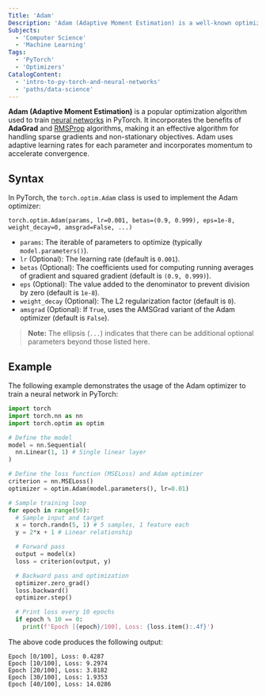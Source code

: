 ```yaml
---
Title: 'Adam'
Description: 'Adam (Adaptive Moment Estimation) is a well-known optimization algorithm used to train neural networks in PyTorch.'
Subjects:
  - 'Computer Science'
  - 'Machine Learning'
Tags:
  - 'PyTorch'
  - 'Optimizers'
CatalogContent:
  - 'intro-to-py-torch-and-neural-networks'
  - 'paths/data-science'
---
```


**Adam (Adaptive Moment Estimation)** is a popular optimization algorithm used to train [neural networks](https://www.codecademy.com/resources/docs/ai/neural-networks) in PyTorch. It incorporates the benefits of **AdaGrad** and [RMSProp](https://www.codecademy.com/resources/docs/pytorch/optimizers/rmsprop) algorithms, making it an effective algorithm for handling sparse gradients and non-stationary objectives. Adam uses adaptive learning rates for each parameter and incorporates momentum to accelerate convergence.

## Syntax

In PyTorch, the `torch.optim.Adam` class is used to implement the Adam optimizer:

```pseudo
torch.optim.Adam(params, lr=0.001, betas=(0.9, 0.999), eps=1e-8, weight_decay=0, amsgrad=False, ...)
```

- `params`: The iterable of parameters to optimize (typically `model.parameters()`).
- `lr` (Optional): The learning rate (default is `0.001`).
- `betas` (Optional): The coefficients used for computing running averages of gradient and squared gradient (default is `(0.9, 0.999)`).
- `eps` (Optional): The value added to the denominator to prevent division by zero (default is `1e-8`).
- `weight_decay` (Optional): The L2 regularization factor (default is `0`).
- `amsgrad` (Optional): If `True`, uses the AMSGrad variant of the Adam optimizer (default is `False`).

> **Note:** The ellipsis (`...`) indicates that there can be additional optional parameters beyond those listed here.

## Example

The following example demonstrates the usage of the Adam optimizer to train a neural network in PyTorch:

```py
import torch
import torch.nn as nn
import torch.optim as optim

# Define the model
model = nn.Sequential(
  nn.Linear(1, 1) # Single linear layer
)

# Define the loss function (MSELoss) and Adam optimizer
criterion = nn.MSELoss()
optimizer = optim.Adam(model.parameters(), lr=0.01)

# Sample training loop
for epoch in range(50):
  # Sample input and target
  x = torch.randn(5, 1) # 5 samples, 1 feature each
  y = 2*x + 1 # Linear relationship

  # Forward pass
  output = model(x)
  loss = criterion(output, y)

  # Backward pass and optimization
  optimizer.zero_grad()
  loss.backward()
  optimizer.step()

  # Print loss every 10 epochs
  if epoch % 10 == 0:
    print(f'Epoch [{epoch}/100], Loss: {loss.item():.4f}')
```

The above code produces the following output:

```shell
Epoch [0/100], Loss: 0.4287
Epoch [10/100], Loss: 9.2974
Epoch [20/100], Loss: 3.8182
Epoch [30/100], Loss: 1.9353
Epoch [40/100], Loss: 14.0286
```
